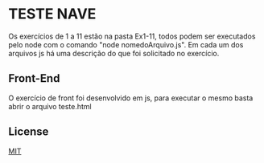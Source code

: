 # TESTE NAVE

Os exercícios de 1 a 11 estão na pasta Ex1-11, todos podem ser executados pelo node com o comando "node nomedoArquivo.js". Em cada um dos arquivos js há uma descrição do que foi solicitado no exercício.

## Front-End

O exercício de front foi desenvolvido em js, para executar o mesmo basta abrir o arquivo teste.html


## License
[MIT](https://choosealicense.com/licenses/mit/)
